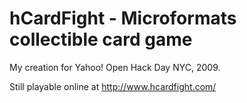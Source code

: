 # hCardFight - Microformats collectible card game

My creation for Yahoo! Open Hack Day NYC, 2009.

Still playable online at http://www.hcardfight.com/
